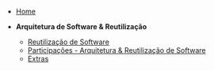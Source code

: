 <!-- docs/_sidebar.md -->

- [Home](/README.md)

- **Arquitetura de Software & Reutilização**
  - [Reutilização de Software](/ArquiteturaReutilizacao/4.2.ReutilizacaoDeSoftware.md)
  - [Participações - Arquitetura & Reutilização de Software](/ArquiteturaReutilizacao/4.3.ParticipacoesArqReutilizacao.md)
  - [Extras](/Extras.md)
